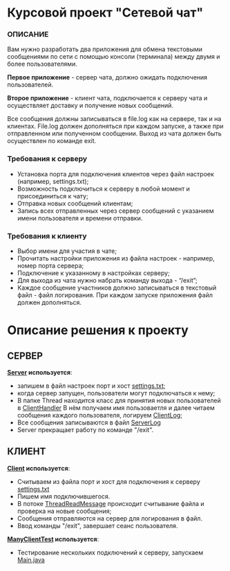 #  Курсовой проект "Сетевой чат"
###  ОПИСАНИЕ

Вам нужно разработать два приложения для обмена текстовыми сообщениями по сети с помощью консоли (терминала) 
между двумя и более пользователями.

**Первое приложение** - сервер чата, должно ожидать подключения пользователей.

**Второе приложение** - клиент чата, подключается к серверу чата и осуществляет доставку и получение новых 
сообщений.

Все сообщения должны записываться в file.log как на сервере, так и на клиентах. File.log должен дополняться при 
каждом запуске, а также при отправленном или полученном сообщении. Выход из чата должен быть осуществлен по 
команде exit.

###  Требования к серверу
- Установка порта для подключения клиентов через файл настроек (например, settings.txt);
- Возможность подключиться к серверу в любой момент и присоединиться к чату;
- Отправка новых сообщений клиентам;
- Запись всех отправленных через сервер сообщений с указанием имени пользователя и времени отправки.

###  Требования к клиенту
- Выбор имени для участия в чате;
- Прочитать настройки приложения из файла настроек - например, номер порта сервера;
- Подключение к указанному в настройках серверу;
- Для выхода из чата нужно набрать команду выхода - “/exit”;
- Каждое сообщение участников должно записываться в текстовый файл - файл логирования. При каждом запуске приложения файл должен дополняться.

#  Описание решения к проекту

## СЕРВЕР

**[Server](src/main/java/Server.java) используется**:
- запишем в файл настроек порт и хост [settings.txt](src/main/resources/settings.txt);
- когда сервер запущен, пользователи могут подключаться к нему;
- В папке Thread находится класс для принятия новых пользователей в [ClientHandler](src/main/java/Thread/ClientHandler.java) В нём получаем имя пользоваетля и далее читаем сообщения каждого пользователя, логируем [ClientLog](src/main/java/Logger/ClientLog.java);
- Все сообщения записываются в файл [ServerLog](src/main/java/Logger/ServerLog.java)
- Server прекращает работу по команде "/exit".
  
## КЛИЕНТ

**[Client](src/main/java/Client.java) используется**:
- Считываем из файла порт и хост для подключения к cерверу [settings.txt](src/main/resources/settings.txt)
- Пишем имя подключившегося.
- В потоке [ThreadReadMessage](src/main/java/org/example/thread/ReadMessage.java) происходит считывание файла и проверка на новые сообщения;
- Cообщения отправляются на сервер для логирования в файл. 
- Ввод команды "/exit", завершает сеанс пользователя.
  
**[ManyClientTest](src/main/java/Thread/ManyClientTest.java) используется**:
- Тестирование нескольких подключений к серверу, запускаем  [Main.java](src/main/java/Main.java)
